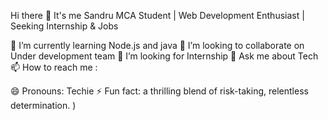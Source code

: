 Hi there 👋 It's me Sandru
MCA Student | Web Development Enthusiast | Seeking Internship & Jobs

🌱 I’m currently learning Node.js and java
👯 I’m looking to collaborate on Under development team
🤔 I’m looking for Internship
💬 Ask me about Tech
📫 How to reach me :

😄 Pronouns: Techie
⚡ Fun fact: a thrilling blend of risk-taking, relentless determination.
)
